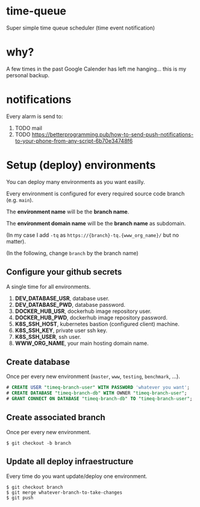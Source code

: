 # time-queue

Super simple time queue scheduler (time event notification)

# why?

A few times in the past Google Calender has left me hanging... this is my personal backup.

# notifications

Every alarm is send to:

1. TODO mail
1. TODO https://betterprogramming.pub/how-to-send-push-notifications-to-your-phone-from-any-script-6b70e34748f6

# Setup (deploy) environments

You can deploy many environments as you want easilly.

Every environment is configured for every required source code branch (e.g. `main`).

The **environment name** will be the **branch name**.

The **environment domain name** will be the **branch name** as subdomain.

(In my case I add `-tq` as `https://{branch}-tq.{www_org_name}/` but no matter).

(In the following, change `branch` by the branch name)

## Configure your github secrets

A single time for all environments.

1. **DEV_DATABASE_USR**, database user.
1. **DEV_DATABASE_PWD**, database password.
1. **DOCKER_HUB_USR**, dockerhub image repository user.
1. **DOCKER_HUB_PWD**, dockerhub image repository password.
1. **K8S_SSH_HOST**, kubernetes bastion (configured client) machine.
1. **K8S_SSH_KEY**, private user ssh key.
1. **K8S_SSH_USER**, ssh user.
1. **WWW_ORG_NAME**, your main hosting domain name.

## Create database

Once per every new environment (`master`, `www`, `testing`, `benchmark`, ...).

```sql
# CREATE USER "timeq-branch-user" WITH PASSWORD 'whatever you want';
# CREATE DATABASE "timeq-branch-db" WITH OWNER "timeq-branch-user";
# GRANT CONNECT ON DATABASE "timeq-branch-db" TO "timeq-branch-user";
```

## Create associated branch

Once per every new environment.

```shell script
$ git checkout -b branch
```

## Update all deploy infraestructure

Every time do you want update/deploy one environment.

```shell script
$ git checkout branch
$ git merge whatever-branch-to-take-changes
$ git push
```